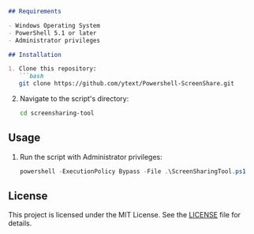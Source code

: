 
```markdown
## Requirements

- Windows Operating System
- PowerShell 5.1 or later
- Administrator privileges

## Installation

1. Clone this repository:
   ```bash
   git clone https://github.com/ytext/Powershell-ScreenShare.git
   ```
2. Navigate to the script's directory:
   ```bash
   cd screensharing-tool
   ```

## Usage

1. Run the script with Administrator privileges:
   ```powershell
   powershell -ExecutionPolicy Bypass -File .\ScreenSharingTool.ps1
   ```
## License
This project is licensed under the MIT License. See the [LICENSE](LICENSE) file for details.
